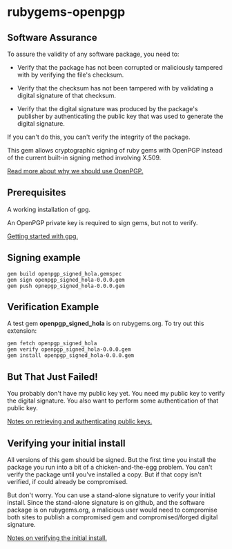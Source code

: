 rubygems-openpgp
================

Software Assurance
------------------

To assure the validity of any software package, you need to:

* Verify that the package has not been corrupted or maliciously
  tampered with by verifying the file's checksum.

* Verify that the checksum has not been tampered with by validating a
  digital signature of that checksum.

* Verify that the digital signature was produced by the package's
  publisher by authenticating the public key that was used to generate
  the digital signature.

If you can't do this, you can't verify the integrity of the package.

This gem allows cryptographic signing of ruby gems with OpenPGP
instead of the current built-in signing method involving X.509.

[Read more about why we should use OpenPGP.](./doc/motivation.md)

Prerequisites
-------------

A working installation of gpg.

An OpenPGP private key is required to sign gems, but not to verify.

[Getting started with gpg.](./doc/getting-started-with-gpg.md)

Signing example
---------------

    gem build openpgp_signed_hola.gemspec
    gem sign openpgp_signed_hola-0.0.0.gem
    gem push opnepgp_signed_hola-0.0.0.gem

Verification Example
--------------------

A test gem **openpgp_signed_hola** is on rubygems.org.  To try out
this extension:

    gem fetch openpgp_signed_hola
    gem verify openpgp_signed_hola-0.0.0.gem
    gem install openpgp_signed_hola-0.0.0.gem

But That Just Failed!
---------------------

You probably don't have my public key yet.  You need my public key to
verify the digital signature.  You also want to perform some
authentication of that public key.

[Notes on retrieving and authenticating public keys.](./doc/retrieving-and-authenticating-keys.md)

Verifying your initial install
------------------------------

All versions of this gem should be signed.  But the first time you
install the package you run into a bit of a chicken-and-the-egg
problem.  You can't verify the package until you've installed a copy.
But if that copy isn't verified, if could already be compromised.

But don't worry.  You can use a stand-alone signature to verify your
initial install.  Since the stand-alone signature is on github, and
the software package is on rubygems.org, a malicious user would need
to compromise both sites to publish a compromised gem and
compromised/forged digital signature.

[Notes on verifying the initial install.](./doc/verifying-initial-install.md)

